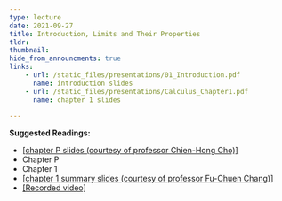 ```yaml
---
type: lecture
date: 2021-09-27
title: Introduction, Limits and Their Properties
tldr: 
thumbnail: 
hide_from_announcments: true
links: 
    - url: /static_files/presentations/01_Introduction.pdf
      name: introduction slides
    - url: /static_files/presentations/Calculus_Chapter1.pdf
      name: chapter 1 slides
      
---
```

**Suggested Readings:**
- [[chapter P slides (courtesy of professor Chien-Hong Cho)]](/nsysu-EE1003A/static_files/presentations/Ch0_Slidehandout.pdf)
- Chapter P
- Chapter 1
- [[chapter 1 summary slides (courtesy of professor Fu-Chuen Chang)]](/nsysu-EE1003A/static_files/presentations/Chap01_Summary.pdf)
- [[Recorded video]](https://www.youtube.com/watch?v=NfAoSCAgWAI)
